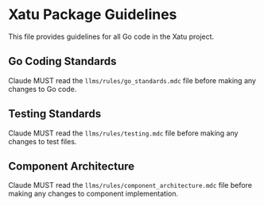 # Xatu Package Guidelines

This file provides guidelines for all Go code in the Xatu project.

## Go Coding Standards
Claude MUST read the `llms/rules/go_standards.mdc` file before making any changes to Go code.

## Testing Standards
Claude MUST read the `llms/rules/testing.mdc` file before making any changes to test files.

## Component Architecture
Claude MUST read the `llms/rules/component_architecture.mdc` file before making any changes to component implementation.